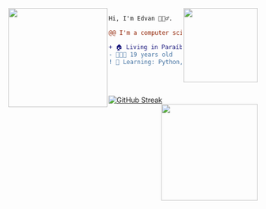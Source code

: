 <img align="right" height="150" src="https://media.giphy.com/media/kYDFO3rkOHrkQ/giphy.gif"/>
<img align="left" height="200" src="https://media.giphy.com/media/cFdHXXm5GhJsc/giphy.gif"/>

```diff
Hi, I'm Edvan 🧘🏽‍♂️.

@@ I'm a computer science studant at UFCG @@

+ 🏠 Living in Paraíba, Brazil 
- 👨🏽‍💻 19 years old
! 📖 Learning: Python, HTML, CSS, JS
```


&nbsp;


##
[![GitHub Streak](https://github-readme-streak-stats.herokuapp.com/?user=edvaaaan&theme=github-dark&hide_border=true&fire=38D252)](https://git.io/streak-stats)
<img align="right" height="195em" src="https://github-readme-stats.vercel.app/api/top-langs/?username=edvaaaan&layout=compact&langs_count=7&theme=github_dark&title_color=38D252&hide_border=False"/>
